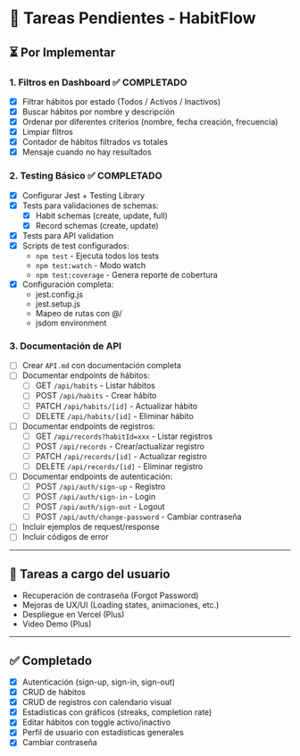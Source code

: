 # 📝 Tareas Pendientes - HabitFlow

## ⏳ Por Implementar

### 1. Filtros en Dashboard ✅ COMPLETADO
- [x] Filtrar hábitos por estado (Todos / Activos / Inactivos)
- [x] Buscar hábitos por nombre y descripción
- [x] Ordenar por diferentes criterios (nombre, fecha creación, frecuencia)
- [x] Limpiar filtros
- [x] Contador de hábitos filtrados vs totales
- [x] Mensaje cuando no hay resultados

### 2. Testing Básico ✅ COMPLETADO
- [x] Configurar Jest + Testing Library
- [x] Tests para validaciones de schemas:
  - [x] Habit schemas (create, update, full)
  - [x] Record schemas (create, update)
- [x] Tests para API validation
- [x] Scripts de test configurados:
  - `npm test` - Ejecuta todos los tests
  - `npm test:watch` - Modo watch
  - `npm test:coverage` - Genera reporte de cobertura
- [x] Configuración completa:
  - jest.config.js
  - jest.setup.js
  - Mapeo de rutas con @/
  - jsdom environment

### 3. Documentación de API
- [ ] Crear `API.md` con documentación completa
- [ ] Documentar endpoints de hábitos:
  - [ ] GET `/api/habits` - Listar hábitos
  - [ ] POST `/api/habits` - Crear hábito
  - [ ] PATCH `/api/habits/[id]` - Actualizar hábito
  - [ ] DELETE `/api/habits/[id]` - Eliminar hábito
- [ ] Documentar endpoints de registros:
  - [ ] GET `/api/records?habitId=xxx` - Listar registros
  - [ ] POST `/api/records` - Crear/actualizar registro
  - [ ] PATCH `/api/records/[id]` - Actualizar registro
  - [ ] DELETE `/api/records/[id]` - Eliminar registro
- [ ] Documentar endpoints de autenticación:
  - [ ] POST `/api/auth/sign-up` - Registro
  - [ ] POST `/api/auth/sign-in` - Login
  - [ ] POST `/api/auth/sign-out` - Logout
  - [ ] POST `/api/auth/change-password` - Cambiar contraseña
- [ ] Incluir ejemplos de request/response
- [ ] Incluir códigos de error

---

## 🚀 Tareas a cargo del usuario

- Recuperación de contraseña (Forgot Password)
- Mejoras de UX/UI (Loading states, animaciones, etc.)
- Despliegue en Vercel (Plus)
- Video Demo (Plus)

---

## ✅ Completado

- [x] Autenticación (sign-up, sign-in, sign-out)
- [x] CRUD de hábitos
- [x] CRUD de registros con calendario visual
- [x] Estadísticas con gráficos (streaks, completion rate)
- [x] Editar hábitos con toggle activo/inactivo
- [x] Perfil de usuario con estadísticas generales
- [x] Cambiar contraseña
